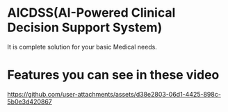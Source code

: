 # AICDSS(AI-Powered Clinical Decision Support System)
It is complete solution for your basic Medical needs.

# Features you can see in these video



https://github.com/user-attachments/assets/d38e2803-06d1-4425-898c-5b0e3d420867


